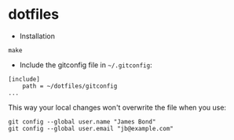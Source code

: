 # dotfiles

* Installation
```
make
```

* Include the gitconfig file in `~/.gitconfig`:
```
[include]
	path = ~/dotfiles/gitconfig
...
```
This way your local changes won't overwrite the file when you use:
```
git config --global user.name "James Bond"
git config --global user.email "jb@example.com"
